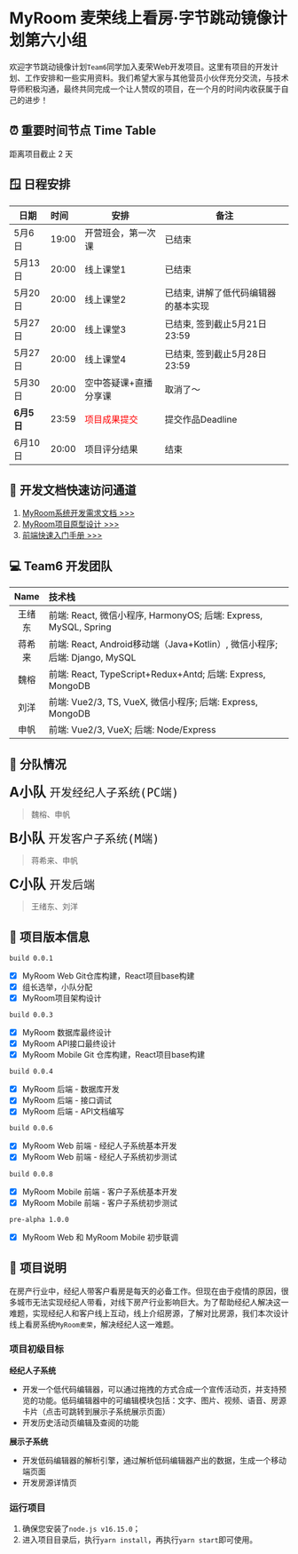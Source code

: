 # MyRoom 麦荣线上看房·字节跳动镜像计划第六小组

欢迎字节跳动镜像计划`Team6`同学加入麦荣Web开发项目。这里有项目的开发计划、工作安排和一些实用资料。我们希望大家与其他营员小伙伴充分交流，与技术导师积极沟通，最终共同完成一个让人赞叹的项目，在一个月的时间内收获属于自己的进步！

## ⏰ 重要时间节点 Time Table

距离项目截止 2 天

## 🪟 日程安排

| 日期| 时间 | 安排 | 备注 |
|---|:--|---|---|
| 5月6日 | 19:00 | 开营班会，第一次课 | 已结束 |
| 5月13日 | 20:00 | 线上课堂1 | 已结束 |
| 5月20日 | 20:00 | 线上课堂2 | 已结束, 讲解了低代码编辑器的基本实现 |
| 5月27日 | 20:00 | 线上课堂3 | 已结束, 签到截止5月21日23:59 |
| 5月27日 | 20:00 | 线上课堂4 | 已结束, 签到截止5月28日23:59 |
| 5月30日 | 20:00 | 空中答疑课+直播分享课 | 取消了～ |
| **6月5日** | 23:59 | <font color="red">项目成果提交</font> | 提交作品Deadline |
| 6月10日 | 20:00 | 项目评分结果 | 结束 |


## 💾  开发文档快速访问通道

1. [MyRoom系统开发需求文档 >>> ](https://bytedance.feishu.cn/docx/doxcnT9YVJUcVQYY2dyGAmn97cZ)
2. [MyRoom项目原型设计 >>>](https://bytedance.feishu.cn/docx/doxcnT9YVJUcVQYY2dyGAmn97cZ) 
3. [前端快速入门手册 >>> ](https://bytedance.feishu.cn/docx/doxcn9MPyw9sfmfEVO2Ki9exRPt)

## 💻 Team6 开发团队

| Name | 技术栈 |
|:-:|:--|
| 王绪东 | 前端: React, 微信小程序, HarmonyOS; 后端: Express, MySQL, Spring |
| 蒋希来 | 前端: React, Android移动端（Java+Kotlin）, 微信小程序; 后端: Django, MySQL |
| 魏榕 | 前端: React, TypeScript+Redux+Antd; 后端: Express, MongoDB |
| 刘洋 | 前端: Vue2/3, TS, VueX, 微信小程序; 后端: Express, MongoDB |
| 申帆 | 前端: Vue2/3, VueX; 后端: Node/Express |

## 🚩 分队情况

<font size="5"> **A小队** `开发经纪人子系统(PC端)`</font> 
> 魏榕、申帆

<font size="5"> **B小队** `开发客户子系统(M端)`</font>
> 蒋希来、申帆

<font size="5"> **C小队** `开发后端`</font>
> 王绪东、刘洋


## 🌆 项目版本信息

`build 0.0.1`
- [x] MyRoom Web Git仓库构建，React项目base构建
- [x] 组长选举，小队分配
- [x] MyRoom项目架构设计

`build 0.0.3`
- [x] MyRoom 数据库最终设计
- [x] MyRoom API接口最终设计
- [x] MyRoom Mobile Git 仓库构建，React项目base构建

`build 0.0.4`
- [x] MyRoom 后端 - 数据库开发
- [x] MyRoom 后端 - 接口调试
- [x] MyRoom 后端 - API文档编写

`build 0.0.6`
- [x] MyRoom Web 前端 - 经纪人子系统基本开发
- [x] MyRoom Web 前端 - 经纪人子系统初步测试

`build 0.0.8`
- [x] MyRoom Mobile 前端 - 客户子系统基本开发
- [x] MyRoom Mobile 前端 - 客户子系统初步测试

`pre-alpha 1.0.0`
- [x] MyRoom Web 和 MyRoom Mobile 初步联调

## 📖 项目说明

在房产行业中，经纪人带客户看房是每天的必备工作。但现在由于疫情的原因，很多城市无法实现经纪人带看，对线下房产行业影响巨大。为了帮助经纪人解决这一难题，实现经纪人和客户线上互动，线上介绍房源，了解对比房源，我们本次设计线上看房系统`MyRoom麦荣`，解决经纪人这一难题。


### 项目初级目标
**经纪人子系统**
- 开发一个低代码编辑器，可以通过拖拽的方式合成一个宣传活动页，并支持预览的功能。低码编辑器中的可编辑模块包括：文字、图片、视频、语音、房源卡片（点击可跳转到展示子系统展示页面）
- 开发历史活动页编辑及查阅的功能

**展示子系统**
- 开发低码编辑器的解析引擎，通过解析低码编辑器产出的数据，生成一个移动端页面
- 开发房源详情页


### 运行项目
1. 确保您安装了`node.js v16.15.0`；
2. 进入项目目录后，执行`yarn install`，再执行`yarn start`即可使用。

